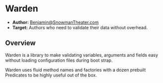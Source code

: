 # Warden

+ **Author:** Benjamin@SnowmanTheater.com
+ **Target:** Authors who need to validate their data without overhead.

## Overview

Warden is a library to make validating variables, arguments and fields easy without loading configuration files during boot strap.

Warden uses fluid method names and factories with a dozen prebuilt Predicates to be highly useful out of the box.
